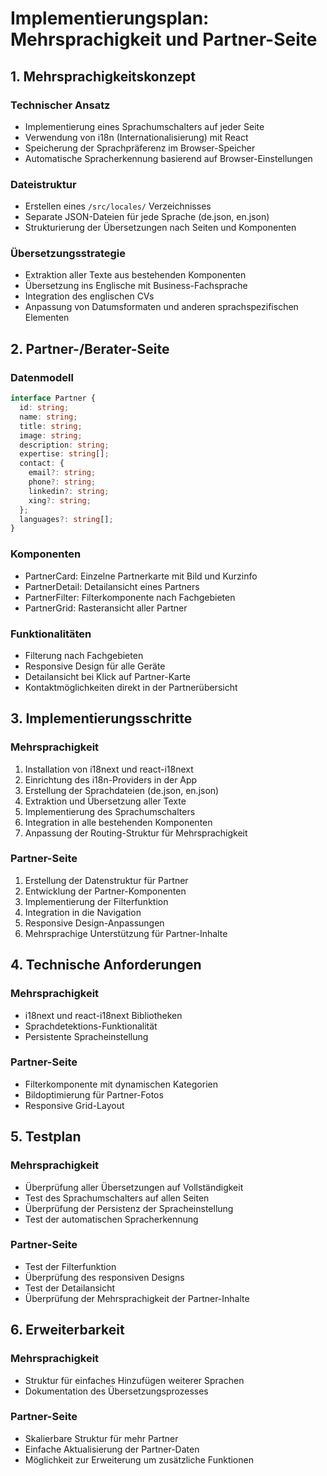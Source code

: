 # Implementierungsplan: Mehrsprachigkeit und Partner-Seite

## 1. Mehrsprachigkeitskonzept

### Technischer Ansatz
- Implementierung eines Sprachumschalters auf jeder Seite
- Verwendung von i18n (Internationalisierung) mit React
- Speicherung der Sprachpräferenz im Browser-Speicher
- Automatische Spracherkennung basierend auf Browser-Einstellungen

### Dateistruktur
- Erstellen eines `/src/locales/` Verzeichnisses
- Separate JSON-Dateien für jede Sprache (de.json, en.json)
- Strukturierung der Übersetzungen nach Seiten und Komponenten

### Übersetzungsstrategie
- Extraktion aller Texte aus bestehenden Komponenten
- Übersetzung ins Englische mit Business-Fachsprache
- Integration des englischen CVs
- Anpassung von Datumsformaten und anderen sprachspezifischen Elementen

## 2. Partner-/Berater-Seite

### Datenmodell
```typescript
interface Partner {
  id: string;
  name: string;
  title: string;
  image: string;
  description: string;
  expertise: string[];
  contact: {
    email?: string;
    phone?: string;
    linkedin?: string;
    xing?: string;
  };
  languages?: string[];
}
```

### Komponenten
- PartnerCard: Einzelne Partnerkarte mit Bild und Kurzinfo
- PartnerDetail: Detailansicht eines Partners
- PartnerFilter: Filterkomponente nach Fachgebieten
- PartnerGrid: Rasteransicht aller Partner

### Funktionalitäten
- Filterung nach Fachgebieten
- Responsive Design für alle Geräte
- Detailansicht bei Klick auf Partner-Karte
- Kontaktmöglichkeiten direkt in der Partnerübersicht

## 3. Implementierungsschritte

### Mehrsprachigkeit
1. Installation von i18next und react-i18next
2. Einrichtung des i18n-Providers in der App
3. Erstellung der Sprachdateien (de.json, en.json)
4. Extraktion und Übersetzung aller Texte
5. Implementierung des Sprachumschalters
6. Integration in alle bestehenden Komponenten
7. Anpassung der Routing-Struktur für Mehrsprachigkeit

### Partner-Seite
1. Erstellung der Datenstruktur für Partner
2. Entwicklung der Partner-Komponenten
3. Implementierung der Filterfunktion
4. Integration in die Navigation
5. Responsive Design-Anpassungen
6. Mehrsprachige Unterstützung für Partner-Inhalte

## 4. Technische Anforderungen

### Mehrsprachigkeit
- i18next und react-i18next Bibliotheken
- Sprachdetektions-Funktionalität
- Persistente Spracheinstellung

### Partner-Seite
- Filterkomponente mit dynamischen Kategorien
- Bildoptimierung für Partner-Fotos
- Responsive Grid-Layout

## 5. Testplan

### Mehrsprachigkeit
- Überprüfung aller Übersetzungen auf Vollständigkeit
- Test des Sprachumschalters auf allen Seiten
- Überprüfung der Persistenz der Spracheinstellung
- Test der automatischen Spracherkennung

### Partner-Seite
- Test der Filterfunktion
- Überprüfung des responsiven Designs
- Test der Detailansicht
- Überprüfung der Mehrsprachigkeit der Partner-Inhalte

## 6. Erweiterbarkeit

### Mehrsprachigkeit
- Struktur für einfaches Hinzufügen weiterer Sprachen
- Dokumentation des Übersetzungsprozesses

### Partner-Seite
- Skalierbare Struktur für mehr Partner
- Einfache Aktualisierung der Partner-Daten
- Möglichkeit zur Erweiterung um zusätzliche Funktionen
